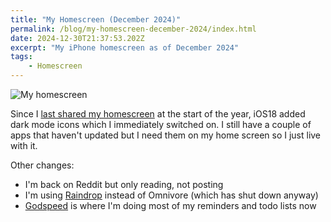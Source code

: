 ```yaml
---
title: "My Homescreen (December 2024)"
permalink: /blog/my-homescreen-december-2024/index.html
date: 2024-12-30T21:37:53.202Z
excerpt: "My iPhone homescreen as of December 2024"
tags:
    - Homescreen
---
```


![My homescreen](https://cdn.rknight.me/site/homescreen-dec-2024.png)

Since I [last shared my homescreen](https://rknight.me/blog/my-home-screen-january-2024/) at the start of the year, iOS18 added dark mode icons which I immediately switched on. I still have a couple of apps that haven't updated but I need them on my home screen so I just live with it. 

Other changes:

- I'm back on Reddit but only reading, not posting
- I'm using [Raindrop](https://raindrop.io/) instead of Omnivore (which has shut down anyway)
- [Godspeed](https://godspeedapp.com/a/RKNIGHT25) is where I'm doing most of my reminders and todo lists now